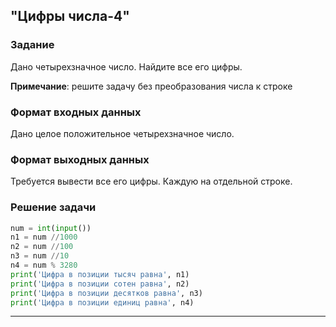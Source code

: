 ## "Цифры числа-4"

### Задание

Дано четырехзначное число. Найдите все его цифры.

**Примечание**: решите задачу без преобразования числа к строке

### Формат входных данных

Дано целое положительное четырехзначное число.

### Формат выходных данных

Требуется вывести все его цифры. Каждую на отдельной строке.

### Решение задачи

```python
num = int(input())
n1 = num //1000
n2 = num //100
n3 = num //10
n4 = num % 3280
print('Цифра в позиции тысяч равна', n1)
print('Цифра в позиции сотен равна', n2)
print('Цифра в позиции десятков равна', n3)
print('Цифра в позиции единиц равна', n4)
```

---


